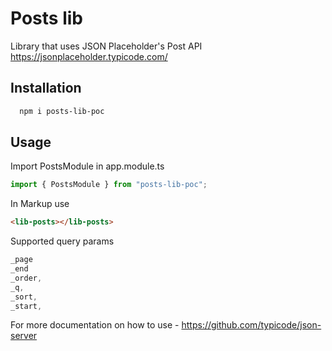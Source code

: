 # Posts lib

Library that uses JSON Placeholder's Post API https://jsonplaceholder.typicode.com/

## Installation

```bash
  npm i posts-lib-poc
```

## Usage

Import PostsModule in app.module.ts

```javascript
import { PostsModule } from "posts-lib-poc";
```

In Markup use

```html
<lib-posts></lib-posts>
```

Supported query params

```javascript
_page
_end
_order,
_q,
_sort,
_start,
```

For more documentation on how to use - https://github.com/typicode/json-server
